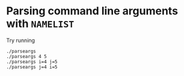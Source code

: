 # Parsing command line arguments with `NAMELIST`

Try running

    ./parseargs
    ./parseargs 4 5
    ./parseargs i=4 j=5
    ./parseargs j=4 i=5

